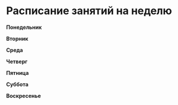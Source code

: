 # Расписание занятий на неделю

**Понедельник**

**Вторник**

**Среда**

**Четверг**

**Пятница**

**Суббота**

**Воскресенье**